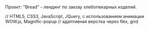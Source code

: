 Проект: "Bread” - лендинг по закзау хлебопекарных изделий.

// HTML5, CSS3, JavaScript, JQuery, с использованием анимации WOW.js, Magnific-popup 
// адаптивная верстка через flex, grid


